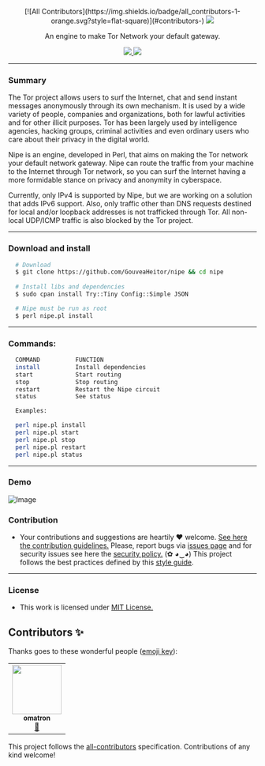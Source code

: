 <p align="center">
<!-- ALL-CONTRIBUTORS-BADGE:START - Do not remove or modify this section -->
[![All Contributors](https://img.shields.io/badge/all_contributors-1-orange.svg?style=flat-square)](#contributors-)
<!-- ALL-CONTRIBUTORS-BADGE:END -->
  <img src="https://heitorgouvea.me/images/projects/nipe/logo.png">
  <p align="center">An engine to make Tor Network your default gateway.</p>

  <p align="center">
    <a href="/LICENSE.md">
      <img src="https://img.shields.io/badge/license-MIT-blue.svg">
    </a>
    <a href="https://github.com/GouveaHeitor/nipe/releases">
      <img src="https://img.shields.io/badge/version-0.9.4-blue.svg">
    </a>
  </p>
</p>

---

### Summary

The Tor project allows users to surf the Internet, chat and send instant messages anonymously through its own mechanism. 
It is used by a wide variety of people, companies and organizations, both for lawful activities and for other illicit purposes. Tor has been largely used by intelligence agencies, hacking groups, criminal activities and even ordinary users who care about their privacy in the digital world.
  
Nipe is an engine, developed in Perl, that aims on making the Tor network your default network gateway. Nipe can route the traffic from your machine to the Internet through Tor network, so you can surf the Internet having a more formidable stance on privacy and anonymity in cyberspace.
  
Currently, only IPv4 is supported by Nipe, but we are working on a solution that adds IPv6 support. Also, 
only traffic other than DNS requests destined for local and/or loopback addresses is not trafficked through Tor. 
All non-local UDP/ICMP traffic is also blocked by the Tor project.

---

### Download and install

```bash
  # Download
  $ git clone https://github.com/GouveaHeitor/nipe && cd nipe
    
  # Install libs and dependencies
  $ sudo cpan install Try::Tiny Config::Simple JSON

  # Nipe must be run as root
  $ perl nipe.pl install
```
---

### Commands:
```bash
  COMMAND          FUNCTION
  install          Install dependencies
  start            Start routing
  stop             Stop routing
  restart          Restart the Nipe circuit
  status           See status

  Examples:

  perl nipe.pl install
  perl nipe.pl start
  perl nipe.pl stop
  perl nipe.pl restart
  perl nipe.pl status
```
---

### Demo

![Image](https://heitorgouvea.me/images/projects/nipe/demo.gif)

### Contribution

- Your contributions and suggestions are heartily ♥ welcome. [See here the contribution guidelines.](/.github/CONTRIBUTING.md) Please, report bugs via [issues page](https://github.com/GouveaHeitor/nipe/issues) and for security issues see here the [security policy.](/SECURITY.md) (✿ ◕‿◕) This project follows the best practices defined by this [style guide](https://heitorgouvea.me/projects/perl-style-guide).

---

### License

- This work is licensed under [MIT License.](/LICENSE.md)

## Contributors ✨

Thanks goes to these wonderful people ([emoji key](https://allcontributors.org/docs/en/emoji-key)):

<!-- ALL-CONTRIBUTORS-LIST:START - Do not remove or modify this section -->
<!-- prettier-ignore-start -->
<!-- markdownlint-disable -->
<table>
  <tr>
    <td align="center"><a href="https://github.com/omatron"><img src="https://avatars0.githubusercontent.com/u/24454511?v=4" width="100px;" alt=""/><br /><sub><b>omatron</b></sub></a><br /><a href="https://github.com/GouveaHeitor/nipe/commits?author=omatron" title="Documentation">📖</a></td>
  </tr>
</table>

<!-- markdownlint-enable -->
<!-- prettier-ignore-end -->
<!-- ALL-CONTRIBUTORS-LIST:END -->

This project follows the [all-contributors](https://github.com/all-contributors/all-contributors) specification. Contributions of any kind welcome!